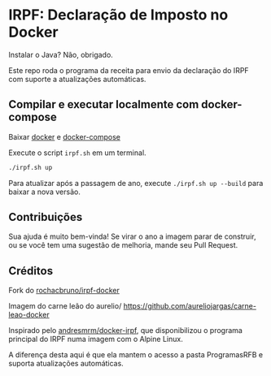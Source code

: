 # IRPF: Declaração de Imposto no Docker
Instalar o Java? Não, obrigado.

Este repo roda o programa da receita para envio da declaração do IRPF com suporte a atualizações automáticas.

## Compilar e executar localmente com docker-compose

Baixar [docker](https://docs.docker.com/get-docker/) e [docker-compose](https://docs.docker.com/compose/install/)

Execute o script `irpf.sh` em um terminal.

```bash
./irpf.sh up
```

Para atualizar após a passagem de ano, execute `./irpf.sh up --build` para baixar a nova versão.

## Contribuições

Sua ajuda é muito bem-vinda! Se virar o ano a imagem parar de construir, ou se você tem uma sugestão de melhoria, mande seu Pull Request.

## Créditos

Fork do [rochacbruno/irpf-docker](https://github.com/rochacbruno/irpf-docker)

Imagem do carne leão do aurelio/
https://github.com/aureliojargas/carne-leao-docker

Inspirado pelo [andresmrm/docker-irpf](https://github.com/andresmrm/docker-irpf), que disponibilizou o programa principal do IRPF numa imagem com o Alpine Linux.

A diferença desta aqui é que ela mantem o acesso a pasta ProgramasRFB e suporta atualizações automáticas.
